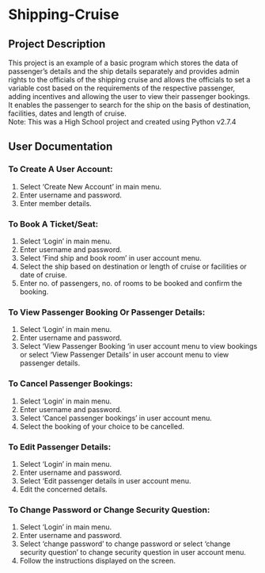 # Shipping-Cruise

## Project Description
This project is an example of a basic program which stores the data of passenger’s details and the ship details separately and provides admin rights to the officials of the shipping cruise and allows the officials to set a variable cost based on the requirements of the respective passenger, adding incentives and allowing the user to view their passenger bookings. 
<br>It enables the passenger to search for the ship on the basis of destination, facilities, dates and length of cruise.
<br>Note: This was a High School project and created using Python v2.7.4

## User Documentation

### To Create A User Account:
1. Select ‘Create New Account’ in main menu.
2. Enter username and password.
3. Enter member details.

### To Book A Ticket/Seat:
1. Select ‘Login’ in main menu.
2. Enter username and password.
3. Select ‘Find ship and book room’ in user account menu.
4. Select the ship based on destination or length of cruise or facilities or date of cruise.
5. Enter no. of passengers, no. of rooms to be booked and confirm the booking.

### To View Passenger Booking Or Passenger Details:
1. Select ‘Login’ in main menu.
2. Enter username and password.
3. Select ‘View Passenger Booking ‘in user account menu to view bookings or select ‘View Passenger Details’ in user account menu to view passenger details.

### To Cancel Passenger Bookings:
1. Select ‘Login’ in main menu.
2. Enter username and password.
3. Select ‘Cancel passenger bookings’ in user account menu.
4. Select the booking of your choice to be cancelled.

### To Edit Passenger Details:
1. Select ‘Login’ in main menu.
2. Enter username and password.
3. Select ‘Edit passenger details in user account menu.
4. Edit the concerned details.

### To Change Password or Change Security Question:
1. Select ‘Login’ in main menu.
2. Enter username and password.
3. Select ‘change password’ to change password or select ‘change security question’ to change security question in user account menu.
4. Follow the instructions displayed on the screen.

